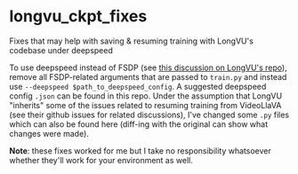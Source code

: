 # longvu_ckpt_fixes
Fixes that may help with saving &amp; resuming training with LongVU's codebase under deepspeed

To use deepspeed instead of FSDP (see [this discussion on LongVU's repo](https://github.com/Vision-CAIR/LongVU/issues/21)), remove all FSDP-related arguments that are passed to `train.py` and instead use `--deepspeed $path_to_deepspeed_config`. A suggested deepspeed config `.json` can be found in this repo. Under the assumption that LongVU "inherits" some of the issues related to resuming training from VideoLlaVA (see their github issues for related discussions), I've changed some `.py` files which can also be found here (diff-ing with the original can show what changes were made).

**Note**: these fixes worked for me but I take no responsibility whatsoever whether they'll work for your environment as well.

